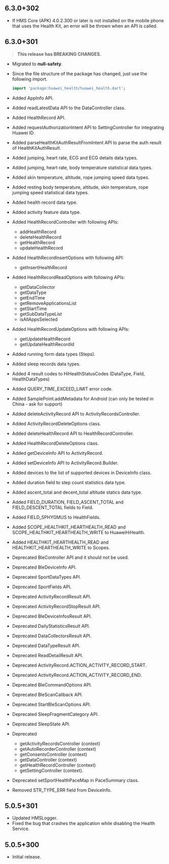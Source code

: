 ## 6.3.0+302

- If HMS Core (APK) 4.0.2.300 or later is not installed on the mobile phone that uses the Health Kit, an error will be thrown when an API is called.

## 6.3.0+301

> **This release has BREAKING CHANGES.**

- Migrated to **null-safety**.
- Since the file structure of the package has changed, just use the following import.

  ```dart
  import 'package:huawei_health/huawei_health.dart';
  ```

- Added AppInfo API.
- Added readLatestData API to the DataController class.
- Added HealthRecord API.
- Added requestAuthorizationIntent API to SettingController for integrating Huawei ID.
- Added parseHealthKitAuthResultFromIntent API to parse the auth result of HealthKitAuthResult.
- Added jumping, heart rate, ECG and ECG details data types.
- Added jumping, heart rate, body temperature statistical data types.
- Added skin temperature, altitude, rope jumping speed data types.
- Added resting body temperature, altitude, skin temperature, rope jumping speed statistical data types.
- Added health record data type.
- Added activity feature data type.
- Added HealthRecordController with following APIs:
  - addHealthRecord
  - deleteHealthRecord
  - getHealthRecord
  - updateHealthRecord
- Added HealthRecordInsertOptions with following API:
  - getInsertHealthRecord
- Added HealthRecordReadOptions with following APIs:
  - getDataCollector
  - getDataType
  - getEndTime
  - getRemoveApplicationsList
  - getStartTime
  - getSubDataTypeList
  - isAllAppsSelected
- Added HealthRecordUpdateOptions with following APIs:
  - getUpdateHealthRecord
  - getUpdateHealthRecordId
- Added running form data types (Steps).
- Added sleep records data types.
- Added 4 result codes to HiHealthStatusCodes (DataType, Field, HealthDataTypes)
- Added QUERY_TIME_EXCEED_LIMIT error code.
- Added SamplePoint.addMetadata for Android (can only be tested in China - ask for support)
- Added deleteActivityRecord API to ActivityRecordsController.
- Added ActivityRecordDeleteOptions class.
- Added deleteHealthRecord API to HealthRecordController.
- Added HealthRecordDeleteOptions class.
- Added getDeviceInfo API to ActivityRecord.
- Added setDeviceInfo API to ActivityRecord.Builder.
- Added devices to the list of supported devices in DeviceInfo class.
- Added duration field to step count statistics data type.
- Added ascent_total and decent_total altitude statics data type.
- Added FIELD_DURATION, FIELD_ASCENT_TOTAL and FIELD_DESCENT_TOTAL fields to Field.
- Added FIELD_SPHYGMUS to HealthFields.
- Added SCOPE_HEALTHKIT_HEARTHEALTH_READ and SCOPE_HEALTHKIT_HEARTHEALTH_WRITE to HuaweiHiHealth.
- Added HEALTHKIT_HEARTHEALTH_READ and HEALTHKIT_HEARTHEALTH_WRITE to Scopes.
- Deprecated BleController API and it should not be used.
- Deprecated BleDeviceInfo API.
- Deprecated SportDataTypes API.
- Deprecated SportFields API.
- Deprecated ActivityRecordResult API.
- Deprecated ActivityRecordStopResult API.
- Deprecated BleDeviceInfosResult API.
- Deprecated DailyStatisticsResult API.
- Deprecated DataCollectorsResult API.
- Deprecated DataTypeResult API.
- Deprecated ReadDetailResult API.
- Deprecated ActivityRecord.ACTION_ACTIVITY_RECORD_START.
- Deprecated ActivityRecord.ACTION_ACTIVITY_RECORD_END.
- Deprecated BleCommandOptions API.
- Deprecated BleScanCallback API.
- Deprecated StartBleScanOptions API.
- Deprecated SleepFragmentCategory API.
- Deprecated SleepState API.
- Deprecated
  - getActivityRecordsController (context)
  - getAutoRecorderController (context)
  - getConsentsController (context)
  - getDataController (context)
  - getHealthRecordController (context)
  - getSettingController (context).
- Deprecated setSportHealthPaceMap in PaceSummary class.
- Removed STR_TYPE_ERR field from DeviceInfo.

## 5.0.5+301

- Updated HMSLogger.
- Fixed the bug that crashes the application while disabling the Health Service.

## 5.0.5+300

- Initial release.
